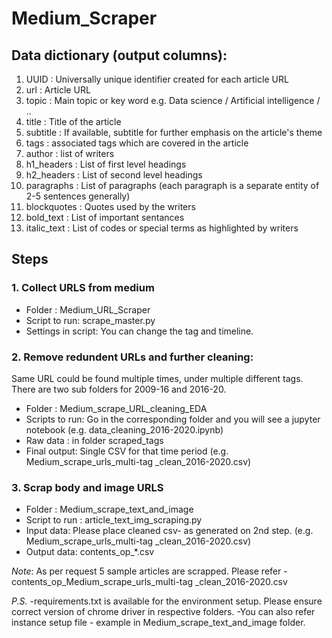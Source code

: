 # Medium_Scraper

## Data dictionary (output columns):

1. UUID : Universally unique identifier created for each article URL	
2. url : Article URL	
3. topic : Main topic or key word e.g. Data science / Artificial intelligence / ..	
4. title : Title of the article	
5. subtitle	: If available, subtitle for further emphasis on the article's theme
6. tags	: associated tags which are covered in the article
7. author	: list of writers
8. h1_headers : List of first level headings	
9. h2_headers	: List of second level headings
10. paragraphs : List of paragraphs (each paragraph is a separate entity of 2-5 sentences generally)	
11. blockquotes	: Quotes used by the writers
12. bold_text	: List of important sentances 
13. italic_text : List of codes or special terms as highlighted by writers



## Steps


### 1. Collect URLS from medium
- Folder : Medium_URL_Scraper
- Script to run: scrape_master.py
- Settings in script: You can change the tag and timeline.

### 2. Remove redundent URLs and further cleaning: 
Same URL could be found multiple times, under multiple different tags. 
There are two sub folders for 2009-16 and 2016-20.
- Folder : Medium_scrape_URL_cleaning_EDA
- Scripts to run: Go in the corresponding folder and you will see a jupyter notebook (e.g. data_cleaning_2016-2020.ipynb)
- Raw data : in folder scraped_tags
- Final output: Single CSV for that time period (e.g. Medium_scrape_urls_multi-tag _clean_2016-2020.csv)

### 3. Scrap body and image URLS 
- Folder : Medium_scrape_text_and_image
- Script to run : article_text_img_scraping.py
- Input data: Please place cleaned csv- as generated on 2nd step. (e.g. Medium_scrape_urls_multi-tag _clean_2016-2020.csv)
- Output data: contents_op_*.csv

*Note*: As per request 5 sample articles are scrapped. Please refer - contents_op_Medium_scrape_urls_multi-tag _clean_2016-2020.csv


*P.S.*
-requirements.txt is available for the environment setup. Please ensure  correct version of chrome driver in respective folders.
-You can also refer instance setup file - example in Medium_scrape_text_and_image folder.
